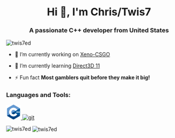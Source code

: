 <h1 align="center">Hi 👋, I'm Chris/Twis7</h1>
<h3 align="center">A passionate C++ developer from United States</h3>

<p align="left"> <img src="https://komarev.com/ghpvc/?username=twis7ed&label=Profile%20views&color=0e75b6&style=flat" alt="twis7ed" /> </p>

- 🔭 I’m currently working on [Xeno-CSGO](https://github.com/Twis7ed/Xeno-CSGO)

- 🌱 I’m currently learning [Direct3D 11](https://learn.microsoft.com/en-us/windows/win32/direct3d11/atoc-dx-graphics-direct3d-11)

- ⚡ Fun fact **Most gamblers quit before they make it big!**

<h3 align="left">Languages and Tools:</h3>
<p align="left"> <a href="https://www.w3schools.com/cpp/" target="_blank" rel="noreferrer"> <img src="https://raw.githubusercontent.com/devicons/devicon/master/icons/cplusplus/cplusplus-original.svg" alt="cplusplus" width="40" height="40"/> </a> <a href="https://git-scm.com/" target="_blank" rel="noreferrer"> <img src="https://www.vectorlogo.zone/logos/git-scm/git-scm-icon.svg" alt="git" width="40" height="40"/> </a> </p>

<p><img align="left" src="https://github-readme-stats.vercel.app/api?username=twis7ed&show_icons=true&theme=github_dark&hide_border=true&locale=en" alt="twis7ed" /></p>

<p>&nbsp;<img align="center" src="https://github-readme-stats.vercel.app/api/top-langs?username=twis7ed&show_icons=true&theme=github_dark&hide_border=true&locale=en&layout=compact" alt="twis7ed" /></p>
